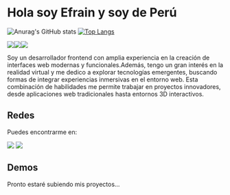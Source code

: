 # Hola soy Efrain y soy de Perú
![Anurag's GitHub stats](https://github-readme-stats.vercel.app/api?username=efrain2204&show_icons=true&theme=algolia)
[![Top Langs](https://github-readme-stats.vercel.app/api/top-langs/?username=efrain2204&layout=compact)](https://github.com/anuraghazra/github-readme-stats)

<img src="https://img.shields.io/badge/unity-%23000000.svg?style=for-the-badge&logo=unity&logoColor=white"/><img src="https://img.shields.io/badge/unrealengine-%23313131.svg?style=for-the-badge&logo=unrealengine&logoColor=white" /><img src="https://img.shields.io/badge/Flutter-%2302569B.svg?style=for-the-badge&logo=Flutter&logoColor=white" />

Soy un desarrollador frontend con amplia experiencia en la creación de interfaces web modernas y funcionales.Además, tengo un gran interés en la realidad virtual y me dedico a explorar tecnologías emergentes, buscando formas de integrar experiencias inmersivas en el entorno web. Esta combinación de habilidades me permite trabajar en proyectos innovadores, desde aplicaciones web tradicionales hasta entornos 3D interactivos.

## Redes
Puedes encontrarme en:

<a href="https://www.linkedin.com/in/efrainquinonez/"><img src="https://img.shields.io/badge/linkedin-%230077B5.svg?style=for-the-badge&logo=linkedin&logoColor=white"/></a>
<a href="https://www.youtube.com/"><img src="https://img.shields.io/badge/YouTube-%23FF0000.svg?style=for-the-badge&logo=YouTube&logoColor=white"/></a>

## Demos
Pronto estaré subiendo mis proyectos...
